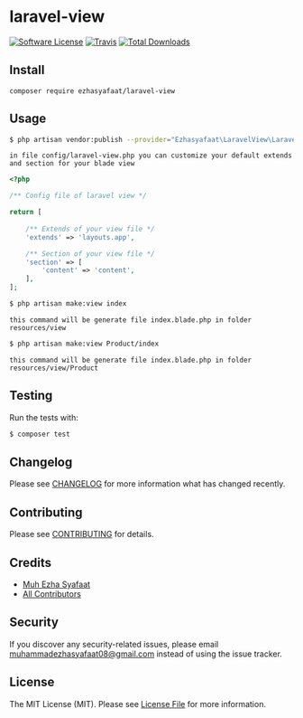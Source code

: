 # laravel-view

[![Software License](https://img.shields.io/badge/license-MIT-brightgreen.svg?style=flat-square)](LICENSE.md)
[![Travis](https://img.shields.io/travis/ezhasyafaat/laravel-view.svg?style=flat-square)]()
[![Total Downloads](https://img.shields.io/packagist/dt/ezhasyafaat/laravel-view.svg?style=flat-square)](https://packagist.org/packages/ezhasyafaat/laravel-view)

## Install
`composer require ezhasyafaat/laravel-view`

## Usage
```bash
$ php artisan vendor:publish --provider="Ezhasyafaat\LaravelView\LaravelViewServiceProvider"
```

`in file config/laravel-view.php you can customize your default extends and section for your blade view`

```php
<?php

/** Config file of laravel view */

return [
    
    /** Extends of your view file */
    'extends' => 'layouts.app',

    /** Section of your view file */
    'section' => [
        'content' => 'content',
    ],
];
```

```bash
$ php artisan make:view index
```

`this command will be generate file index.blade.php in folder resources/view`

```bash
$ php artisan make:view Product/index
```

`this command will be generate file index.blade.php in folder resources/view/Product`

## Testing
Run the tests with:

``` bash
$ composer test
```

## Changelog
Please see [CHANGELOG](CHANGELOG.md) for more information what has changed recently.

## Contributing
Please see [CONTRIBUTING](CONTRIBUTING.md) for details.

## Credits

- [Muh Ezha Syafaat](https://github.com/ezhasyafaat)
- [All Contributors](https://github.com/ezhasyafaat/laravel-view/contributors)

## Security
If you discover any security-related issues, please email muhammadezhasyafaat08@gmail.com instead of using the issue tracker.

## License
The MIT License (MIT). Please see [License File](/LICENSE.md) for more information.